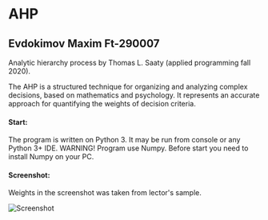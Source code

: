 # AHP
## Evdokimov Maxim Ft-290007

Analytic hierarchy process by Thomas L. Saaty (applied programming fall 2020).

The AHP is a structured technique for organizing and analyzing complex decisions, based on mathematics and psychology. It represents an accurate approach for quantifying the weights of decision criteria.

#### Start:
The program is written on Python 3. It may be run from console or any Python 3+ IDE.
WARNING! Program use Numpy. Before start you need to install Numpy on your PC.


#### Screenshot:
Weights in the screenshot was taken from lector's sample.

![Screenshot](https://i.imgur.com/U8TawCu.png)
